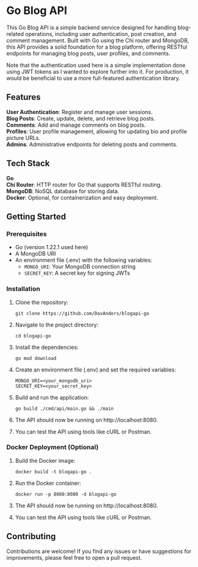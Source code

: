 # Go Blog API

This Go Blog API is a simple backend service designed for handling blog-related operations, including user authentication, post creation, and comment management. Built with Go using the Chi router and MongoDB, this API provides a solid foundation for a blog platform, offering RESTful endpoints for managing blog posts, user profiles, and comments.

Note that the authentication used here is a simple implementation done using JWT tokens as I wanted to explore further into it. For production, it would be beneficial to use a more full-featured authentication library.

## Features

**User Authentication**: Register and manage user sessions.  
**Blog Posts**: Create, update, delete, and retrieve blog posts.  
**Comments**: Add and manage comments on blog posts.  
**Profiles**: User profile management, allowing for updating bio and profile picture URLs.  
**Admins**: Administrative endpoints for deleting posts and comments.

## Tech Stack

**Go**  
**Chi Router**: HTTP router for Go that supports RESTful routing.  
**MongoDB**: NoSQL database for storing data.  
**Docker**: Optional, for containerization and easy deployment.

## Getting Started

### Prerequisites

- Go (version 1.22.1 used here)
- A MongoDB URI
- An environment file (.env) with the following variables:
  - `MONGO_URI`: Your MongoDB connection string
  - `SECRET_KEY`: A secret key for signing JWTs

### Installation

1. Clone the repository:

   ```
   git clone https://github.com/DavAnders/blogapi-go
   ```

2. Navigate to the project directory:

   ```
   cd blogapi-go
   ```

3. Install the dependencies:

   ```
   go mod download
   ```

4. Create an environment file (.env) and set the required variables:

   ```
   MONGO_URI=<your_mongodb_uri>
   SECRET_KEY=<your_secret_key>
   ```

5. Build and run the application:

   ```
   go build ./cmd/api/main.go && ./main
   ```

6. The API should now be running on http://localhost:8080.

7. You can test the API using tools like cURL or Postman.

### Docker Deployment (Optional)

1. Build the Docker image:

   ```
   docker build -t blogapi-go .
   ```

2. Run the Docker container:

   ```
   docker run -p 8080:8080 -d blogapi-go
   ```

3. The API should now be running on http://localhost:8080.

4. You can test the API using tools like cURL or Postman.

## Contributing

Contributions are welcome! If you find any issues or have suggestions for improvements, please feel free to open a pull request.
